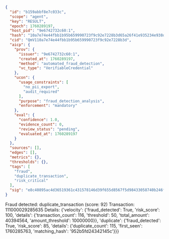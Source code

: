 ```json
{
  "id": "b159abbf8e7c033c",
  "scope": "agent",
  "key": "RESULT",
  "epoch": 1760289197,
  "host_pid": "9e6742732c60:1",
  "hash": "10a7e74e44fbb1b95b659990723f9c92e7228b3d65a26f41e935234e938d6d07",
  "cid": "QmV110a7e74e44fbb1b95b659990723f9c92e7228b3d",
  "aicp": {
    "prov": {
      "issuer": "9e6742732c60:1",
      "created_at": 1760289197,
      "method": "automated_fraud_detection",
      "vc_type": "VerifiableCredential"
    },
    "ucon": {
      "usage_constraints": [
        "no_pii_export",
        "audit_required"
      ],
      "purpose": "fraud_detection_analysis",
      "enforcement": "mandatory"
    },
    "eval": {
      "confidence": 1.0,
      "evidence_count": 0,
      "review_status": "pending",
      "evaluated_at": 1760289197
    }
  },
  "sources": [],
  "edges": [],
  "metrics": {},
  "thresholds": {},
  "tags": [
    "fraud",
    "duplicate_transaction",
    "risk_critical"
  ],
  "sig": "e8c40895ac4d36519361c431578146d39f655d8567f5d98433058740b246ffce"
}
```

Fraud detected: duplicate_transaction (score: 92)
Transaction: 111000029285635
Details: {'velocity': {'fraud_detected': True, 'risk_score': 100, 'details': {'transaction_count': 116, 'threshold': 50, 'total_amount': 40394564, 'amount_threshold': 10000000}}, 'duplicate': {'fraud_detected': True, 'risk_score': 85, 'details': {'duplicate_count': 115, 'first_seen': 1760285763, 'matching_hash': '952b5fd24342145c'}}}